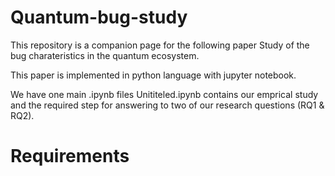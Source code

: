 # Quantum-bug-study
This repository is a companion page for the following paper 
Study of the bug charateristics in the quantum ecosystem.

This paper is implemented in python language with jupyter notebook.

We have one main .ipynb files Unititeled.ipynb contains our emprical study and the required step for answering to two of our research questions (RQ1 & RQ2).

# Requirements


